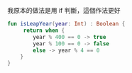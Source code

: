 
我原本的做法是用 if 判斷，這個作法更好

```kotlin
fun isLeapYear(year: Int) : Boolean {
     return when {
        year % 400 == 0 -> true
        year % 100 == 0 -> false
        else -> year % 4 == 0
    } 
}
```

